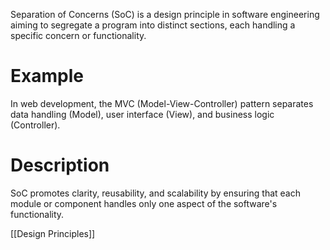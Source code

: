 Separation of Concerns (SoC) is a design principle in software engineering aiming to segregate a program into distinct sections, each handling a specific concern or functionality.

# Example
In web development, the MVC (Model-View-Controller) pattern separates data handling (Model), user interface (View), and business logic (Controller).

# Description
SoC promotes clarity, reusability, and scalability by ensuring that each module or component handles only one aspect of the software's functionality.

[[Design Principles]]